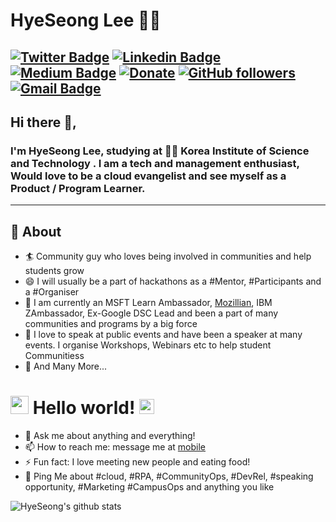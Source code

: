# HyeSeong Lee 👨‍💻

[![Twitter Badge](https://img.shields.io/badge/-@hyeseong43-1ca0f1?style=flat-square&labelColor=1ca0f1&logo=twitter&logoColor=white&link=https://twitter.com/hyeseong43)](https://twitter.com/hyeseong4300) 
[![Linkedin Badge](https://img.shields.io/badge/-hyeseong-blue?style=flat-square&logo=Linkedin&logoColor=white&link=https://www.linkedin.com/in/hyeseong43/)](https://www.linkedin.com/in/hyeseong43/) 
[![Medium Badge](https://img.shields.io/badge/-@sakshamtaneja-03a57a?style=flat-square&labelColor=000000&logo=Medium&link=https://medium.com/@hyeseong43/)](https://medium.com/@hyeseong43/)
[![Donate](https://img.shields.io/badge/Support-%24-blue)](https://www.paypal.me/hyeseong43)
[![GitHub followers](https://img.shields.io/github/followers/hyeseong-dev?label=Follow&style=social)](https://github.com/hyeseong-dev/?tab=follow)
[![Gmail Badge](https://img.shields.io/badge/-hyeseong43@gmail.com-c14438?style=flat-square&logo=Gmail&logoColor=white&link=mailto:hyeseong43@gmail.com)](mailto:hyeseong43@gmail.com)
---

## Hi there 👋,

### I'm HyeSeong Lee, studying at 👨‍💻 Korea Institute of Science and Technology . I am a tech and management enthusiast, Would love to be a cloud evangelist and see myself as a Product / Program Learner.
-------
  
## 🧐 About

- 🏄‍ Community guy who loves being involved in communities and help students grow
- 😄 I will usually be a part of hackathons as a #Mentor, #Participants and a #Organiser
- 🔭 I am currently an MSFT Learn Ambassador, [Mozillian](https://mozillians.org/en-US/u/tanejasaksham/), IBM ZAmbassador, Ex-Google DSC Lead and been a part of many communities and programs by a big force
- 🌱 I love to speak at public events and have been a speaker at many events. I organise Workshops, Webinars etc to help student Communitiess
- 👯 And Many More...

# <img src="https://github.com/TheDudeThatCode/TheDudeThatCode/blob/master/Assets/Hi.gif" width="29px"> Hello world!&nbsp;<img src="https://github.com/TheDudeThatCode/TheDudeThatCode/blob/master/Assets/Earth.gif" width="24px">

- 💬 Ask me about anything and everything!
- 📫 How to reach me: message me at [mobile](010-5897-4859)
- ⚡ Fun fact: I love meeting new people and eating food!
- 💬 Ping Me about #cloud, #RPA, #CommunityOps, #DevRel, #speaking opportunity, #Marketing #CampusOps and anything you like


![HyeSeong's github stats](https://github-readme-stats.vercel.app/api?username=osori-magu&show_icons=true&theme=dark)

<!--
**hyeseong43/hyeseong43** is a ✨ _special_ ✨ repository because its `README.md` (this file) appears on your GitHub profile.

🤔

-->
